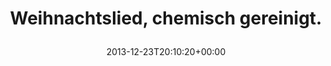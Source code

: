---
retweeted: false
source: <a href="http://www.myplume.com/" rel="nofollow">Plume for Android</a>
entities:
  hashtags: []
  symbols: []
  user_mentions: []
  urls:
  - url: http://t.co/5Zzsjkialh
    expanded_url: http://lesekreis.org/2007/12/20/weihnachtslied-chemisch-gereinigt-von-erich-kaestner-1928/
    display_url: lesekreis.org/2007/12/20/wei…
    indices:
    - '36'
    - '58'
display_text_range:
- '0'
- '58'
favorite_count: '4'
id_str: '415212801196838912'
truncated: false
retweet_count: '3'
id: '415212801196838912'
possibly_sensitive: false
created_at: Mon Dec 23 20:10:20 +0000 2013
favorited: false
full_text: Weihnachtslied, chemisch gereinigt.
lang: de
quote_url: http://lesekreis.org/2007/12/20/weihnachtslied-chemisch-gereinigt-von-erich-kaestner-1928/
tags:
- pesos/twitter
date: '2013-12-23T20:10:20+00:00'
src: https://twitter.com/bascht/status/415212801196838912
original_url: https://twitter.com/bascht/status/415212801196838912
type: twitter_tweet
text: Weihnachtslied, chemisch gereinigt.
title: 'Weihnachtslied, chemisch gereinigt.

  '

---